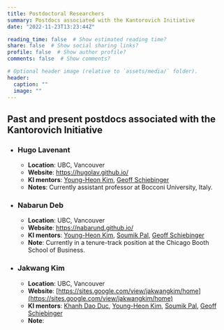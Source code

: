 ```yaml
---
title: Postdoctoral Researchers
summary: Postdocs associated with the Kantorovich Initiative
date: "2022-11-23T13:23:44Z"

reading_time: false  # Show estimated reading time?
share: false  # Show social sharing links?
profile: false  # Show author profile?
comments: false  # Show comments?

# Optional header image (relative to `assets/media/` folder).
header:
  caption: ""
  image: ""
---
```

## Past and present postdocs associated with the Kantorovich Initiative


* ### Hugo Lavenant
  - **Location**: UBC, Vancouver
  - **Website**: https://hugolav.github.io/
  - **KI mentors**:  [Young-Heon Kim](/authors/yhkim), [Geoff Schiebinger](/authors/schiebinger)
  - **Notes**: Currently assistant professor at Bocconi University, Italy. 

* ### Nabarun Deb
  - **Location**: UBC, Vancouver
  - **Website**: https://nabarund.github.io/
  - **KI mentors**: [Young-Heon Kim](/authors/yhkim), [Soumik Pal](/authors/soumik), [Geoff Schiebinger](/authors/schiebinger)
  - **Note**: Currently in a tenure-track position at the Chicago Booth School of Business.
 


* ### Jakwang Kim
  - **Location**: UBC, Vancouver
  - **Website**: [https://sites.google.com/view/jakwangkim/home](https://sites.google.com/view/jakwangkim/home)
  - **KI mentors**: [Khanh Dao Duc](/authors/kdaoduc), [Young-Heon Kim](/authors/yhkim), [Soumik Pal](/authors/soumik), [Geoff Schiebinger](/authors/schiebinger)
  - **Note**: 

 
